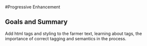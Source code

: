 #Progressive Enhancement

## Goals and Summary
Add html tags and styling to the farmer text, learning about tags, the importance of correct tagging and semantics in the process.
